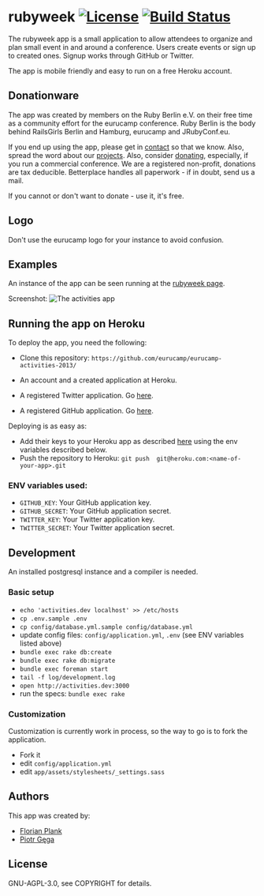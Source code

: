 # rubyweek [![License](http://img.shields.io/:license-AGPL-0030c8.svg)](COPYRIGHT) [![Build Status](https://travis-ci.org/eurucamp/eurucamp-activities.png?branch=master)](https://travis-ci.org/eurucamp/eurucamp-activities)

The rubyweek app is a small application to allow attendees to organize and plan small event in and around a conference. Users create events or sign up to created ones. Signup works through GitHub or Twitter.

The app is mobile friendly and easy to run on a free Heroku account.

## Donationware

The app was created by members on the Ruby Berlin e.V. on their free time as a community effort for the eurucamp conference. Ruby Berlin is the body behind RailsGirls Berlin and Hamburg, eurucamp and JRubyConf.eu.

If you end up using the app, please get in [contact](mailto:info@eurucamp.org) so that we know. Also, spread the word about our [projects](http://rubyberlin.org). Also, consider [donating](https://www.betterplace.org/en/organisations/ruby-berlin/), especially, if you run a commercial conference. We are a registered non-profit, donations are tax deducible. Betterplace handles all paperwork - if in doubt, send us a mail.

If you cannot or don't want to donate - use it, it's free.

## Logo

Don't use the eurucamp logo for your instance to avoid confusion.

## Examples

An instance of the app can be seen running at the [rubyweek page](http://rubyweek.org).

Screenshot: ![The activities app](screenshot.png)

## Running the app on Heroku

To deploy the app, you need the following:

* Clone this repository: `https://github.com/eurucamp/eurucamp-activities-2013/`

* An account and a created application at Heroku.
* A registered Twitter application. Go [here](https://apps.twitter.com/).
* A registered GitHub application. Go [here](https://github.com/settings/applications).

Deploying is as easy as:

* Add their keys to your Heroku app as described [here](https://devcenter.heroku.com/articles/config-vars) using the env variables described below.
* Push the repository to Heroku: `git push  git@heroku.com:<name-of-your-app>.git`

### **ENV** variables used:

* `GITHUB_KEY`: Your GitHub application key.
* `GITHUB_SECRET`: Your GitHub application secret.
* `TWITTER_KEY`: Your Twitter application key.
* `TWITTER_SECRET`: Your Twitter application secret.

## Development

An installed postgresql instance and a compiler is needed.

### Basic setup

* `echo 'activities.dev localhost' >> /etc/hosts`
* `cp .env.sample .env`
* `cp config/database.yml.sample config/database.yml`
* update config files: `config/application.yml`, `.env` (see ENV variables listed above)
* `bundle exec rake db:create`
* `bundle exec rake db:migrate`
* `bundle exec foreman start`
* `tail -f log/development.log`
* `open http://activities.dev:3000`
* run the specs: `bundle exec rake`

### Customization

Customization is currently work in process, so the way to go is to fork the application.

* Fork it
* edit `config/application.yml`
* edit `app/assets/stylesheets/_settings.sass`

## Authors

This app was created by:

* [Florian Plank](https://twitter.com/polarblau)
* [Piotr Gęga](https://twitter.com/piotrgega)

## License

GNU-AGPL-3.0, see COPYRIGHT for details.
